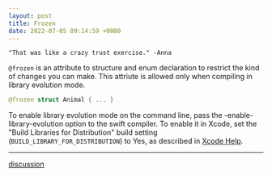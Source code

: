 ```yaml
---
layout: post
title: Frozen
date: 2022-07-05 09:14:59 +0000
---
```


    "That was like a crazy trust exercise." -Anna

`@frozen` is an attribute to structure and enum declaration to restrict the kind of changes you can make. This attriute is allowed only when compiling in library evolution mode.

```swift
@frozen struct Animal { ... }
```

To enable library evolution mode on the command line, pass the -enable-library-evolution option to the swift compiler. To enable it in Xcode, set the "Build Libraries for Distribution" build setting (`BUILD_LIBRARY_FOR_DISTRIBUTION`) to Yes, as described in [Xcode Help](https://help.apple.com/xcode/mac/current/#/dev04b3a04ba).

---
[discussion](https://github.com/junkpiano/til/issues/17)

